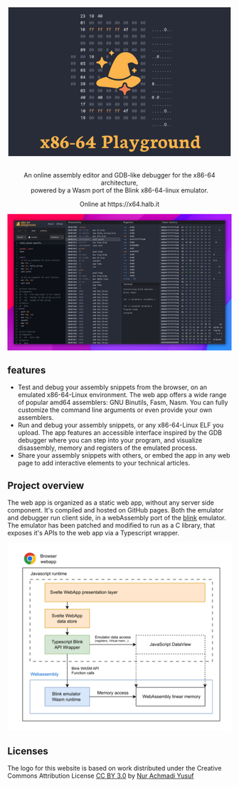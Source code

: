 <div align="center" ><img width="500px" height="auto" src="./docs/hero.png" alt="x86-64 Playground" /></div>
<br/>
<p align="center">
An online assembly editor and GDB-like debugger for the x86-64 architecture,<br/> powered by a Wasm port of the Blink x86-64-linux emulator.</p>

<p align="center">Online at https://x64.halb.it</p>

<img src="./docs/preview2.jpg" />


## features

- Test and debug your assembly snippets from the browser, on an emulated x86-64-Linux environment. The web app offers a wide range of popular amd64 assemblers: GNU Binutils, Fasm, Nasm. You can fully customize the command line arguments or even provide your own assemblers.
- Run and debug your assembly snippets, or any x86-64-Linux ELF you upload. The app features an accessible interface inspired by the GDB debugger where you can step into your program, and visualize disassembly, memory and registers of the emulated process.
- Share your assembly snippets with others, or embed the app in any web page to add interactive elements to your technical articles.

## Project overview

The web app is organized as a static web app, without any server side component. It's compiled and hosted on GitHub pages.
Both the emulator and debugger run client side, in a webAssembly port of the [blink](https://github.com/jart/blink/) emulator.
The emulator has been patched and modified to run as a C library, that exposes it's APIs to the web app via a Typescript wrapper.

<img src="./docs/webapp_architecture.drawio-1-1.png" />



## Licenses

The logo for this website is based on work distributed under the Creative Commons Attribution License [CC BY 3.0](https://creativecommons.org/publicdomain/mark/1.0/)
by [Nur Achmadi Yusuf](https://thenounproject.com/icon/wizard-hat-6586306/)




